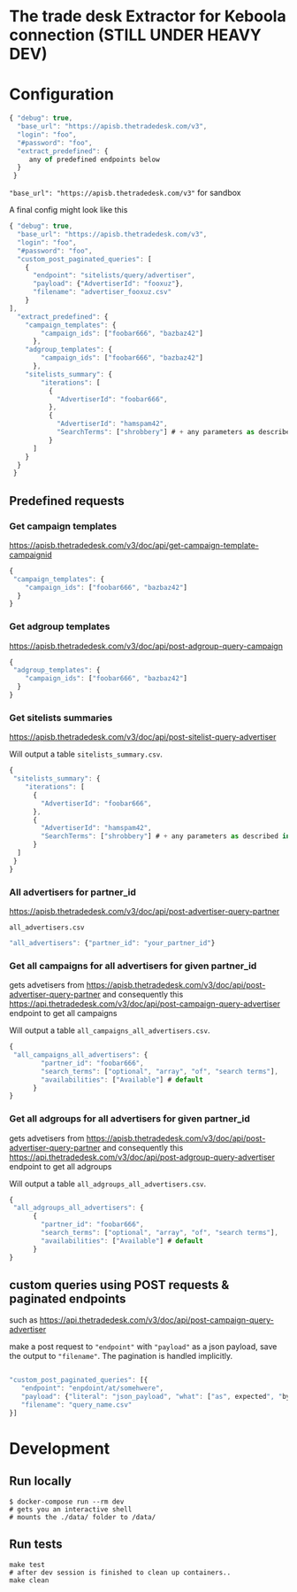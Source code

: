 # The trade desk Extractor for Keboola connection (STILL UNDER HEAVY DEV)
# Configuration
```javascript
{ "debug": true,
  "base_url": "https://apisb.thetradedesk.com/v3",
  "login": "foo",
  "#password": "foo",
  "extract_predefined": {
     any of predefined endpoints below
  }
 }
```

`"base_url": "https://apisb.thetradedesk.com/v3"` for sandbox

A final config might look like this

```javascript
{ "debug": true,
  "base_url": "https://apisb.thetradedesk.com/v3",
  "login": "foo",
  "#password": "foo",
  "custom_post_paginated_queries": [
    {
      "endpoint": "sitelists/query/advertiser",
      "payload": {"AdvertiserId": "fooxuz"},
      "filename": "advertiser_fooxuz.csv"
    }
],
  "extract_predefined": {
    "campaign_templates": {
        "campaign_ids": ["foobar666", "bazbaz42"]
      },
    "adgroup_templates": {
        "campaign_ids": ["foobar666", "bazbaz42"]
      },
    "sitelists_summary": {
        "iterations": [
          {
            "AdvertiserId": "foobar666",
          },
          {
            "AdvertiserId": "hamspam42",
            "SearchTerms": ["shrobbery"] # + any parameters as described in the API
          }
      ]
    }
  }
 }
```

## Predefined requests
### Get campaign templates

https://apisb.thetradedesk.com/v3/doc/api/get-campaign-template-campaignid

```javascript
{
 "campaign_templates": {
    "campaign_ids": ["foobar666", "bazbaz42"]
  }
}
```

### Get adgroup templates
https://apisb.thetradedesk.com/v3/doc/api/post-adgroup-query-campaign
```javascript
{
 "adgroup_templates": {
    "campaign_ids": ["foobar666", "bazbaz42"]
  }
}
```

### Get sitelists summaries
https://apisb.thetradedesk.com/v3/doc/api/post-sitelist-query-advertiser

Will output a table `sitelists_summary.csv`.
```javascript
{
 "sitelists_summary": {
    "iterations": [
      {
        "AdvertiserId": "foobar666",
      },
      {
        "AdvertiserId": "hamspam42",
        "SearchTerms": ["shrobbery"] # + any parameters as described in the API
      }
  ]
 }
}
```

### All advertisers for partner_id

https://apisb.thetradedesk.com/v3/doc/api/post-advertiser-query-partner

`all_advertisers.csv`

```javascript
"all_advertisers": {"partner_id": "your_partner_id"}
```

### Get all campaigns for all advertisers for given partner_id
gets advetisers from https://apisb.thetradedesk.com/v3/doc/api/post-advertiser-query-partner and consequently this https://api.thetradedesk.com/v3/doc/api/post-campaign-query-advertiser endpoint to get all campaigns


Will output a table `all_campaigns_all_advertisers.csv`.
```javascript
{
 "all_campaigns_all_advertisers": {
        "partner_id": "foobar666",
        "search_terms": ["optional", "array", "of", "search terms"],
        "availabilities": ["Available"] # default
      }
}
```

### Get all adgroups for all advertisers for given partner_id
gets advetisers from https://apisb.thetradedesk.com/v3/doc/api/post-advertiser-query-partner and consequently this https://api.thetradedesk.com/v3/doc/api/post-adgroup-query-advertiser endpoint to get all adgroups


Will output a table `all_adgroups_all_advertisers.csv`.
```javascript
{
 "all_adgroups_all_advertisers": {
      {
        "partner_id": "foobar666",
        "search_terms": ["optional", "array", "of", "search terms"],
        "availabilities": ["Available"] # default
      }
}
```

## custom queries using POST requests & paginated endpoints
such as https://api.thetradedesk.com/v3/doc/api/post-campaign-query-advertiser

make a post request to `"endpoint"` with `"payload"` as a json payload, save the output to `"filename"`. The pagination is handled implicitly.

```javascript

"custom_post_paginated_queries": [{
   "endpoint": "enpdoint/at/somehwere",
   "payload": {"literal": "json_payload", "what": ["as", expected", "by", "api"]},
   "filename": "query_name.csv"
}]


```

# Development
## Run locally
```
$ docker-compose run --rm dev
# gets you an interactive shell
# mounts the ./data/ folder to /data/
```

## Run tests
```
make test
# after dev session is finished to clean up containers..
make clean 
```

